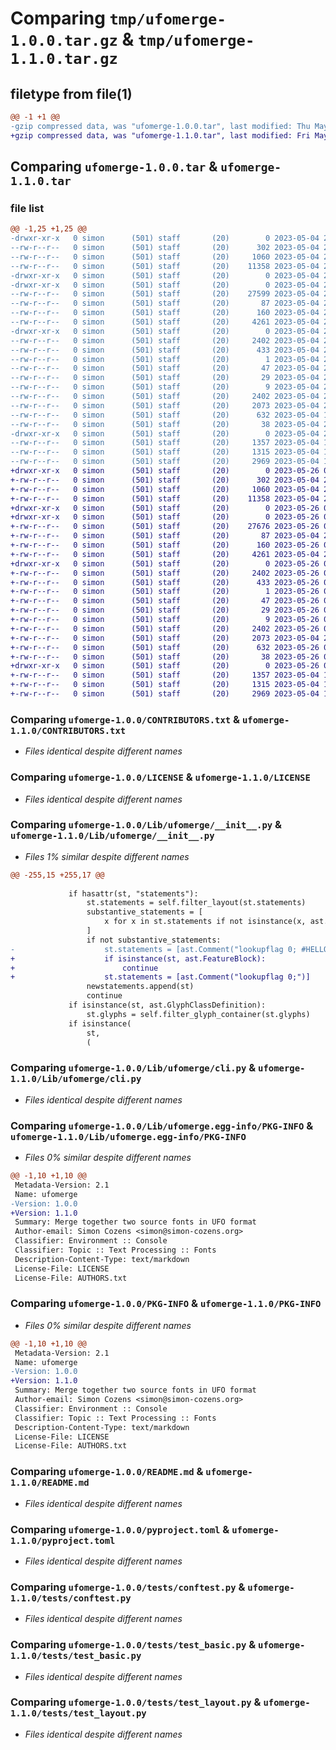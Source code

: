 # Comparing `tmp/ufomerge-1.0.0.tar.gz` & `tmp/ufomerge-1.1.0.tar.gz`

## filetype from file(1)

```diff
@@ -1 +1 @@
-gzip compressed data, was "ufomerge-1.0.0.tar", last modified: Thu May  4 21:39:10 2023, max compression
+gzip compressed data, was "ufomerge-1.1.0.tar", last modified: Fri May 26 06:28:05 2023, max compression
```

## Comparing `ufomerge-1.0.0.tar` & `ufomerge-1.1.0.tar`

### file list

```diff
@@ -1,25 +1,25 @@
-drwxr-xr-x   0 simon      (501) staff       (20)        0 2023-05-04 21:39:10.832111 ufomerge-1.0.0/
--rw-r--r--   0 simon      (501) staff       (20)      302 2023-05-04 21:34:42.000000 ufomerge-1.0.0/AUTHORS.txt
--rw-r--r--   0 simon      (501) staff       (20)     1060 2023-05-04 21:34:45.000000 ufomerge-1.0.0/CONTRIBUTORS.txt
--rw-r--r--   0 simon      (501) staff       (20)    11358 2023-05-04 21:33:18.000000 ufomerge-1.0.0/LICENSE
-drwxr-xr-x   0 simon      (501) staff       (20)        0 2023-05-04 21:39:10.827890 ufomerge-1.0.0/Lib/
-drwxr-xr-x   0 simon      (501) staff       (20)        0 2023-05-04 21:39:10.829835 ufomerge-1.0.0/Lib/ufomerge/
--rw-r--r--   0 simon      (501) staff       (20)    27599 2023-05-04 21:07:09.000000 ufomerge-1.0.0/Lib/ufomerge/__init__.py
--rw-r--r--   0 simon      (501) staff       (20)       87 2023-05-04 20:25:37.000000 ufomerge-1.0.0/Lib/ufomerge/__main__.py
--rw-r--r--   0 simon      (501) staff       (20)      160 2023-05-04 21:39:10.000000 ufomerge-1.0.0/Lib/ufomerge/_version.py
--rw-r--r--   0 simon      (501) staff       (20)     4261 2023-05-04 21:10:17.000000 ufomerge-1.0.0/Lib/ufomerge/cli.py
-drwxr-xr-x   0 simon      (501) staff       (20)        0 2023-05-04 21:39:10.830801 ufomerge-1.0.0/Lib/ufomerge.egg-info/
--rw-r--r--   0 simon      (501) staff       (20)     2402 2023-05-04 21:39:10.000000 ufomerge-1.0.0/Lib/ufomerge.egg-info/PKG-INFO
--rw-r--r--   0 simon      (501) staff       (20)      433 2023-05-04 21:39:10.000000 ufomerge-1.0.0/Lib/ufomerge.egg-info/SOURCES.txt
--rw-r--r--   0 simon      (501) staff       (20)        1 2023-05-04 21:39:10.000000 ufomerge-1.0.0/Lib/ufomerge.egg-info/dependency_links.txt
--rw-r--r--   0 simon      (501) staff       (20)       47 2023-05-04 21:39:10.000000 ufomerge-1.0.0/Lib/ufomerge.egg-info/entry_points.txt
--rw-r--r--   0 simon      (501) staff       (20)       29 2023-05-04 21:39:10.000000 ufomerge-1.0.0/Lib/ufomerge.egg-info/requires.txt
--rw-r--r--   0 simon      (501) staff       (20)        9 2023-05-04 21:39:10.000000 ufomerge-1.0.0/Lib/ufomerge.egg-info/top_level.txt
--rw-r--r--   0 simon      (501) staff       (20)     2402 2023-05-04 21:39:10.831947 ufomerge-1.0.0/PKG-INFO
--rw-r--r--   0 simon      (501) staff       (20)     2073 2023-05-04 21:34:01.000000 ufomerge-1.0.0/README.md
--rw-r--r--   0 simon      (501) staff       (20)      632 2023-05-04 17:05:45.000000 ufomerge-1.0.0/pyproject.toml
--rw-r--r--   0 simon      (501) staff       (20)       38 2023-05-04 21:39:10.832150 ufomerge-1.0.0/setup.cfg
-drwxr-xr-x   0 simon      (501) staff       (20)        0 2023-05-04 21:39:10.831547 ufomerge-1.0.0/tests/
--rw-r--r--   0 simon      (501) staff       (20)     1357 2023-05-04 13:39:59.000000 ufomerge-1.0.0/tests/conftest.py
--rw-r--r--   0 simon      (501) staff       (20)     1315 2023-05-04 13:16:44.000000 ufomerge-1.0.0/tests/test_basic.py
--rw-r--r--   0 simon      (501) staff       (20)     2969 2023-05-04 17:05:29.000000 ufomerge-1.0.0/tests/test_layout.py
+drwxr-xr-x   0 simon      (501) staff       (20)        0 2023-05-26 06:28:05.964199 ufomerge-1.1.0/
+-rw-r--r--   0 simon      (501) staff       (20)      302 2023-05-04 21:34:42.000000 ufomerge-1.1.0/AUTHORS.txt
+-rw-r--r--   0 simon      (501) staff       (20)     1060 2023-05-04 21:34:45.000000 ufomerge-1.1.0/CONTRIBUTORS.txt
+-rw-r--r--   0 simon      (501) staff       (20)    11358 2023-05-04 21:33:18.000000 ufomerge-1.1.0/LICENSE
+drwxr-xr-x   0 simon      (501) staff       (20)        0 2023-05-26 06:28:05.959356 ufomerge-1.1.0/Lib/
+drwxr-xr-x   0 simon      (501) staff       (20)        0 2023-05-26 06:28:05.961735 ufomerge-1.1.0/Lib/ufomerge/
+-rw-r--r--   0 simon      (501) staff       (20)    27676 2023-05-26 06:20:31.000000 ufomerge-1.1.0/Lib/ufomerge/__init__.py
+-rw-r--r--   0 simon      (501) staff       (20)       87 2023-05-04 20:25:37.000000 ufomerge-1.1.0/Lib/ufomerge/__main__.py
+-rw-r--r--   0 simon      (501) staff       (20)      160 2023-05-26 06:28:05.000000 ufomerge-1.1.0/Lib/ufomerge/_version.py
+-rw-r--r--   0 simon      (501) staff       (20)     4261 2023-05-04 21:10:17.000000 ufomerge-1.1.0/Lib/ufomerge/cli.py
+drwxr-xr-x   0 simon      (501) staff       (20)        0 2023-05-26 06:28:05.962921 ufomerge-1.1.0/Lib/ufomerge.egg-info/
+-rw-r--r--   0 simon      (501) staff       (20)     2402 2023-05-26 06:28:05.000000 ufomerge-1.1.0/Lib/ufomerge.egg-info/PKG-INFO
+-rw-r--r--   0 simon      (501) staff       (20)      433 2023-05-26 06:28:05.000000 ufomerge-1.1.0/Lib/ufomerge.egg-info/SOURCES.txt
+-rw-r--r--   0 simon      (501) staff       (20)        1 2023-05-26 06:28:05.000000 ufomerge-1.1.0/Lib/ufomerge.egg-info/dependency_links.txt
+-rw-r--r--   0 simon      (501) staff       (20)       47 2023-05-26 06:28:05.000000 ufomerge-1.1.0/Lib/ufomerge.egg-info/entry_points.txt
+-rw-r--r--   0 simon      (501) staff       (20)       29 2023-05-26 06:28:05.000000 ufomerge-1.1.0/Lib/ufomerge.egg-info/requires.txt
+-rw-r--r--   0 simon      (501) staff       (20)        9 2023-05-26 06:28:05.000000 ufomerge-1.1.0/Lib/ufomerge.egg-info/top_level.txt
+-rw-r--r--   0 simon      (501) staff       (20)     2402 2023-05-26 06:28:05.964027 ufomerge-1.1.0/PKG-INFO
+-rw-r--r--   0 simon      (501) staff       (20)     2073 2023-05-04 21:34:01.000000 ufomerge-1.1.0/README.md
+-rw-r--r--   0 simon      (501) staff       (20)      632 2023-05-26 06:27:42.000000 ufomerge-1.1.0/pyproject.toml
+-rw-r--r--   0 simon      (501) staff       (20)       38 2023-05-26 06:28:05.964239 ufomerge-1.1.0/setup.cfg
+drwxr-xr-x   0 simon      (501) staff       (20)        0 2023-05-26 06:28:05.963658 ufomerge-1.1.0/tests/
+-rw-r--r--   0 simon      (501) staff       (20)     1357 2023-05-04 13:39:59.000000 ufomerge-1.1.0/tests/conftest.py
+-rw-r--r--   0 simon      (501) staff       (20)     1315 2023-05-04 13:16:44.000000 ufomerge-1.1.0/tests/test_basic.py
+-rw-r--r--   0 simon      (501) staff       (20)     2969 2023-05-04 17:05:29.000000 ufomerge-1.1.0/tests/test_layout.py
```

### Comparing `ufomerge-1.0.0/CONTRIBUTORS.txt` & `ufomerge-1.1.0/CONTRIBUTORS.txt`

 * *Files identical despite different names*

### Comparing `ufomerge-1.0.0/LICENSE` & `ufomerge-1.1.0/LICENSE`

 * *Files identical despite different names*

### Comparing `ufomerge-1.0.0/Lib/ufomerge/__init__.py` & `ufomerge-1.1.0/Lib/ufomerge/__init__.py`

 * *Files 1% similar despite different names*

```diff
@@ -255,15 +255,17 @@
 
             if hasattr(st, "statements"):
                 st.statements = self.filter_layout(st.statements)
                 substantive_statements = [
                     x for x in st.statements if not isinstance(x, ast.Comment)
                 ]
                 if not substantive_statements:
-                    st.statements = [ast.Comment("lookupflag 0; #HELLO WORLD")]
+                    if isinstance(st, ast.FeatureBlock):
+                        continue
+                    st.statements = [ast.Comment("lookupflag 0;")]
                 newstatements.append(st)
                 continue
             if isinstance(st, ast.GlyphClassDefinition):
                 st.glyphs = self.filter_glyph_container(st.glyphs)
             if isinstance(
                 st,
                 (
```

### Comparing `ufomerge-1.0.0/Lib/ufomerge/cli.py` & `ufomerge-1.1.0/Lib/ufomerge/cli.py`

 * *Files identical despite different names*

### Comparing `ufomerge-1.0.0/Lib/ufomerge.egg-info/PKG-INFO` & `ufomerge-1.1.0/Lib/ufomerge.egg-info/PKG-INFO`

 * *Files 0% similar despite different names*

```diff
@@ -1,10 +1,10 @@
 Metadata-Version: 2.1
 Name: ufomerge
-Version: 1.0.0
+Version: 1.1.0
 Summary: Merge together two source fonts in UFO format
 Author-email: Simon Cozens <simon@simon-cozens.org>
 Classifier: Environment :: Console
 Classifier: Topic :: Text Processing :: Fonts
 Description-Content-Type: text/markdown
 License-File: LICENSE
 License-File: AUTHORS.txt
```

### Comparing `ufomerge-1.0.0/PKG-INFO` & `ufomerge-1.1.0/PKG-INFO`

 * *Files 0% similar despite different names*

```diff
@@ -1,10 +1,10 @@
 Metadata-Version: 2.1
 Name: ufomerge
-Version: 1.0.0
+Version: 1.1.0
 Summary: Merge together two source fonts in UFO format
 Author-email: Simon Cozens <simon@simon-cozens.org>
 Classifier: Environment :: Console
 Classifier: Topic :: Text Processing :: Fonts
 Description-Content-Type: text/markdown
 License-File: LICENSE
 License-File: AUTHORS.txt
```

### Comparing `ufomerge-1.0.0/README.md` & `ufomerge-1.1.0/README.md`

 * *Files identical despite different names*

### Comparing `ufomerge-1.0.0/pyproject.toml` & `ufomerge-1.1.0/pyproject.toml`

 * *Files identical despite different names*

### Comparing `ufomerge-1.0.0/tests/conftest.py` & `ufomerge-1.1.0/tests/conftest.py`

 * *Files identical despite different names*

### Comparing `ufomerge-1.0.0/tests/test_basic.py` & `ufomerge-1.1.0/tests/test_basic.py`

 * *Files identical despite different names*

### Comparing `ufomerge-1.0.0/tests/test_layout.py` & `ufomerge-1.1.0/tests/test_layout.py`

 * *Files identical despite different names*

